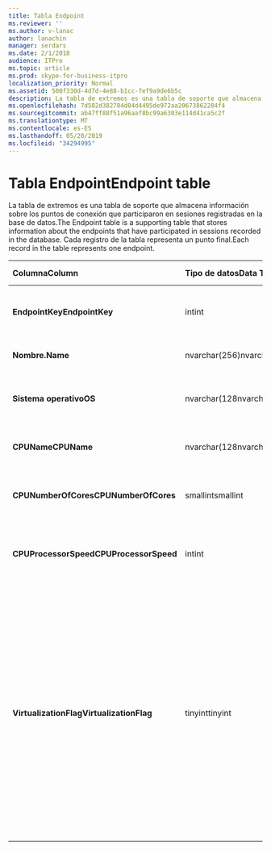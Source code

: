 ```yaml
---
title: Tabla Endpoint
ms.reviewer: ''
ms.author: v-lanac
author: lanachin
manager: serdars
ms.date: 2/1/2018
audience: ITPro
ms.topic: article
ms.prod: skype-for-business-itpro
localization_priority: Normal
ms.assetid: 500f330d-4d7d-4e88-b1cc-fef9a9de6b5c
description: La tabla de extremos es una tabla de soporte que almacena información sobre los puntos de conexión que participaron en sesiones registradas en la base de datos. Cada registro de la tabla representa un punto final.
ms.openlocfilehash: 7d582d382784d04d4495de972aa20673862284f4
ms.sourcegitcommit: ab47ff88f51a96aaf8bc99a6303e114d41ca5c2f
ms.translationtype: MT
ms.contentlocale: es-ES
ms.lasthandoff: 05/20/2019
ms.locfileid: "34294995"
---
```

# <a name="endpoint-table"></a><span data-ttu-id="edc2c-104">Tabla Endpoint</span><span class="sxs-lookup"><span data-stu-id="edc2c-104">Endpoint table</span></span>
 
<span data-ttu-id="edc2c-105">La tabla de extremos es una tabla de soporte que almacena información sobre los puntos de conexión que participaron en sesiones registradas en la base de datos.</span><span class="sxs-lookup"><span data-stu-id="edc2c-105">The Endpoint table is a supporting table that stores information about the endpoints that have participated in sessions recorded in the database.</span></span> <span data-ttu-id="edc2c-106">Cada registro de la tabla representa un punto final.</span><span class="sxs-lookup"><span data-stu-id="edc2c-106">Each record in the table represents one endpoint.</span></span>
  
|<span data-ttu-id="edc2c-107">**Columna**</span><span class="sxs-lookup"><span data-stu-id="edc2c-107">**Column**</span></span>|<span data-ttu-id="edc2c-108">**Tipo de datos**</span><span class="sxs-lookup"><span data-stu-id="edc2c-108">**Data Type**</span></span>|<span data-ttu-id="edc2c-109">**Clave o índice**</span><span class="sxs-lookup"><span data-stu-id="edc2c-109">**Key/Index**</span></span>|<span data-ttu-id="edc2c-110">**Detalles**</span><span class="sxs-lookup"><span data-stu-id="edc2c-110">**Details**</span></span>|
|:-----|:-----|:-----|:-----|
|<span data-ttu-id="edc2c-111">**EndpointKey**</span><span class="sxs-lookup"><span data-stu-id="edc2c-111">**EndpointKey**</span></span> <br/> |<span data-ttu-id="edc2c-112">int</span><span class="sxs-lookup"><span data-stu-id="edc2c-112">int</span></span>  <br/> |<span data-ttu-id="edc2c-113">Primary</span><span class="sxs-lookup"><span data-stu-id="edc2c-113">Primary</span></span>  <br/> |<span data-ttu-id="edc2c-114">Número único que identifica este punto final.</span><span class="sxs-lookup"><span data-stu-id="edc2c-114">Unique number identifying this endpoint.</span></span>  <br/> |
|<span data-ttu-id="edc2c-115">**Nombre.**</span><span class="sxs-lookup"><span data-stu-id="edc2c-115">**Name**</span></span> <br/> |<span data-ttu-id="edc2c-116">nvarchar(256)</span><span class="sxs-lookup"><span data-stu-id="edc2c-116">nvarchar(256)</span></span>  <br/> |<span data-ttu-id="edc2c-117">Solo</span><span class="sxs-lookup"><span data-stu-id="edc2c-117">Unique</span></span>  <br/> |<span data-ttu-id="edc2c-118">Nombre del extremo.</span><span class="sxs-lookup"><span data-stu-id="edc2c-118">Endpoint name.</span></span>  <br/> |
|<span data-ttu-id="edc2c-119">**Sistema operativo**</span><span class="sxs-lookup"><span data-stu-id="edc2c-119">**OS**</span></span> <br/> |<span data-ttu-id="edc2c-120">nvarchar(128</span><span class="sxs-lookup"><span data-stu-id="edc2c-120">nvarchar(128)</span></span>  <br/> | <br/> |<span data-ttu-id="edc2c-121">Sistema operativo (SO) del punto de conexión.</span><span class="sxs-lookup"><span data-stu-id="edc2c-121">Operating system (OS) of the endpoint.</span></span>  <br/> |
|<span data-ttu-id="edc2c-122">**CPUName**</span><span class="sxs-lookup"><span data-stu-id="edc2c-122">**CPUName**</span></span> <br/> |<span data-ttu-id="edc2c-123">nvarchar(128</span><span class="sxs-lookup"><span data-stu-id="edc2c-123">nvarchar(128)</span></span>  <br/> ||<span data-ttu-id="edc2c-124">Nombre de la CPU del extremo.</span><span class="sxs-lookup"><span data-stu-id="edc2c-124">CPU name of the endpoint.</span></span>  <br/> |
|<span data-ttu-id="edc2c-125">**CPUNumberOfCores**</span><span class="sxs-lookup"><span data-stu-id="edc2c-125">**CPUNumberOfCores**</span></span> <br/> |<span data-ttu-id="edc2c-126">smallint</span><span class="sxs-lookup"><span data-stu-id="edc2c-126">smallint</span></span>  <br/> ||<span data-ttu-id="edc2c-127">Número de núcleos de CPU del extremo.</span><span class="sxs-lookup"><span data-stu-id="edc2c-127">Number of CPU cores of the endpoint.</span></span>  <br/> |
|<span data-ttu-id="edc2c-128">**CPUProcessorSpeed**</span><span class="sxs-lookup"><span data-stu-id="edc2c-128">**CPUProcessorSpeed**</span></span> <br/> |<span data-ttu-id="edc2c-129">int</span><span class="sxs-lookup"><span data-stu-id="edc2c-129">int</span></span>  <br/> ||<span data-ttu-id="edc2c-130">Velocidad del procesador de la CPU del punto de conexión.</span><span class="sxs-lookup"><span data-stu-id="edc2c-130">CPU processor speed of the endpoint.</span></span>  <br/> |
|<span data-ttu-id="edc2c-131">**VirtualizationFlag**</span><span class="sxs-lookup"><span data-stu-id="edc2c-131">**VirtualizationFlag**</span></span> <br/> |<span data-ttu-id="edc2c-132">tinyint</span><span class="sxs-lookup"><span data-stu-id="edc2c-132">tinyint</span></span>  <br/> || <span data-ttu-id="edc2c-133">Marcador de bits que indica si el sistema se está ejecutando en un entorno virtualizado:</span><span class="sxs-lookup"><span data-stu-id="edc2c-133">Bit flag that indicates if the system is running in a virtualized environment:</span></span> <br/>  <span data-ttu-id="edc2c-134">0x0000-ninguna</span><span class="sxs-lookup"><span data-stu-id="edc2c-134">0x0000 - None</span></span> <br/>  <span data-ttu-id="edc2c-135">0x0001: HyperV</span><span class="sxs-lookup"><span data-stu-id="edc2c-135">0x0001 - HyperV</span></span> <br/>  <span data-ttu-id="edc2c-136">0x0002-VMWare</span><span class="sxs-lookup"><span data-stu-id="edc2c-136">0x0002 - VMWare</span></span> <br/>  <span data-ttu-id="edc2c-137">0x0004-Virtual PC</span><span class="sxs-lookup"><span data-stu-id="edc2c-137">0x0004 - Virtual PC</span></span> <br/>  <span data-ttu-id="edc2c-138">0x0008: Xen PC</span><span class="sxs-lookup"><span data-stu-id="edc2c-138">0x0008 - Xen PC</span></span> <br/> |
   

